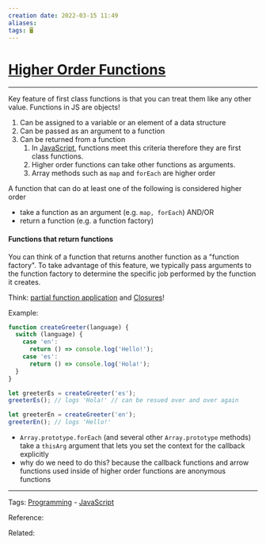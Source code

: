 ```yaml
---
creation date: 2022-03-15 11:49
aliases: 
tags: 🖥️
---
```


# [Higher Order Functions](Higher%20Order%20Functions.md)
---
Key feature of first class functions is that you can treat them like any other value. Functions in JS are objects!
1.  Can be assigned to a variable or an element of a data structure
2.  Can be passed as an argument to a function
3.  Can be returned from a function
	1.  In [JavaScript](./JavaScript.md), functions meet this criteria therefore they are first class functions. 
	2.  Higher order functions can take other functions as arguments.
	3.  Array methods such as `map` and `forEach` are higher order


A function that can do at least one of the following is considered higher order
- take a function as an argument (e.g. `map, forEach`)
	AND/OR 
- return a function (e.g. a function factory)
#### Functions that return functions
You can think of a function that returns another function as a "function factory". To take advantage of this feature, we typically pass arguments to the function factory to determine the specific job performed by the function it creates.

Think: [partial function application](./Closures.md#Partial%20function%20application) and [Closures](./Closures.md)! 

Example:
```js
function createGreeter(language) {
  switch (language) {
    case 'en':
      return () => console.log('Hello!');
    case 'es':
      return () => console.log('Hola!');
  }
}

let greeterEs = createGreeter('es');
greeterEs(); // logs 'Hola!' // can be resued over and over again

let greeterEn = createGreeter('en');
greeterEn(); // logs 'Hello!'
```



- `Array.prototype.forEach` (and several other `Array.prototype` methods) take a `thisArg` argument that lets you set the context for the callback explicitly
 -  why do we need to do this? because the callback functions and arrow functions used inside of higher order functions are anonymous functions 



---
Tags: [Programming](Programming.md) - [JavaScript](./JavaScript.md) 

Reference:

Related: 